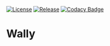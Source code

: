 [![License](https://img.shields.io/github/license/Blackoutburst/Wally.svg)](LICENSE)
[![Release](https://img.shields.io/github/release/Blackoutburst/Wally.svg)](https://github.com/Blackoutburst/Wally/releases)
[![Codacy Badge](https://app.codacy.com/project/badge/Grade/aa829b4c324a4e5f85b98afe85030317)](https://www.codacy.com/gh/Blackoutburst/Wally/dashboard?utm_source=github.com&amp;utm_medium=referral&amp;utm_content=Blackoutburst/Wally&amp;utm_campaign=Badge_Grade)

# Wally


